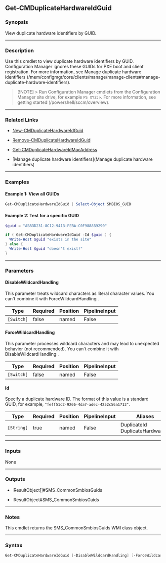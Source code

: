 Get-CMDuplicateHardwareIdGuid
-----------------------------




### Synopsis
View duplicate hardware identifiers by GUID.



---


### Description

Use this cmdlet to view duplicate hardware identifiers by GUID. Configuration Manager ignores these GUIDs for PXE boot and client registration. For more information, see Manage duplicate hardware identifiers (/mem/configmgr/core/clients/manage/manage-clients#manage-duplicate-hardware-identifiers).



>[!NOTE] > Run Configuration Manager cmdlets from the Configuration Manager site drive, for example `PS XYZ:>`. For more information, see getting started (/powershell/sccm/overview).



---


### Related Links
* [New-CMDuplicateHardwareIdGuid](New-CMDuplicateHardwareIdGuid)



* [Remove-CMDuplicateHardwareIdGuid](Remove-CMDuplicateHardwareIdGuid)



* [Get-CMDuplicateHardwareIdMacAddress](Get-CMDuplicateHardwareIdMacAddress)



* [Manage duplicate hardware identifiers](Manage duplicate hardware identifiers)





---


### Examples
#### Example 1: View all GUIDs
```PowerShell
Get-CMDuplicateHardwareIdGuid | Select-Object SMBIOS_GUID
```

#### Example 2: Test for a specific GUID
```PowerShell
$guid = "AB83D231-8C12-9413-FEBA-C0F9888B9290"

if ( Get-CMDuplicateHardwareIdGuid -Id $guid ) {
  Write-Host $guid "exists in the site"
} else {
  Write-Host $guid "doesn't exist!"
}
```



---


### Parameters
#### **DisableWildcardHandling**

This parameter treats wildcard characters as literal character values. You can't combine it with ForceWildcardHandling .






|Type      |Required|Position|PipelineInput|
|----------|--------|--------|-------------|
|`[Switch]`|false   |named   |False        |



#### **ForceWildcardHandling**

This parameter processes wildcard characters and may lead to unexpected behavior (not recommended). You can't combine it with DisableWildcardHandling .






|Type      |Required|Position|PipelineInput|
|----------|--------|--------|-------------|
|`[Switch]`|false   |named   |False        |



#### **Id**

Specify a duplicate hardware ID. The format of this value is a standard GUID, for example, `"feff51c2-9266-4da7-adec-4252c56a1713"`.






|Type      |Required|Position|PipelineInput|Aliases                            |
|----------|--------|--------|-------------|-----------------------------------|
|`[String]`|true    |named   |False        |DuplicateId<br/>DuplicateHardwareId|





---


### Inputs
None





---


### Outputs
* IResultObject[]#SMS_CommonSmbiosGuids


* IResultObject#SMS_CommonSmbiosGuids






---


### Notes
This cmdlet returns the SMS_CommonSmbiosGuids WMI class object.



---


### Syntax
```PowerShell
Get-CMDuplicateHardwareIdGuid [-DisableWildcardHandling] [-ForceWildcardHandling] -Id <String> [<CommonParameters>]
```
